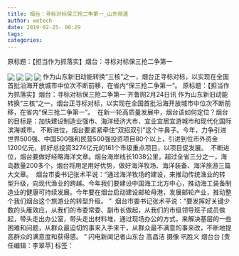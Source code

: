 ```yaml
---
title: 烟台：寻标对标保三抢二争第一_山东频道
author: wetech
date: 2019-02-25- 06:29
tags: 
categories: 
---
```

原标题：【担当作为抓落实】烟台：寻标对标保三抢二争第一
<!-- more -->
                
<img align="center" border="0" src="http://p2.ifengimg.com/fck/2019_09/807c9d654731128_w1524_h820.png" />
                
<img align="center" border="0" src="http://p2.ifengimg.com/fck/2019_09/123ddab8f32a9f5_w1352_h845.png" />
            
<img align="center" border="0" src="http://p2.ifengimg.com/fck/2019_09/3b9ad49baba7574_w1852_h855.png" />
<img align="center" border="0" src="http://p2.ifengimg.com/a/2016/0810/204c433878d5cf9size1_w16_h16.png" />
作为山东新旧动能转换“三核”之一，烟台正寻标对标，以实现在全国首批沿海开放城市中位次不断前移，在省内“保三抢二争第一”。 
原标题：【担当作为抓落实】烟台：寻标对标保三抢二争第一
齐鲁网2月24日讯 作为山东新旧动能转换“三核”之一，烟台正寻标对标，以实现在全国首批沿海开放城市中位次不断前移，在省内“保三抢二争第一”。 
在新一轮高质量发展中，烟台该如何定位？烟台的目标是：加快建设制造业强市、海洋经济大市、宜业宜居宜游城市和现代化国际滨海城市。
不断进位，烟台要紧紧牵住“双招双引”这个牛鼻子。今年，力争引进世界500强、中国500强和民营500强投资项目80个以上，引进到位市外资金1200亿元，抓好总投资3274亿元的161个市级重点项目，以项目促发展。 
不断进位，烟台要做好经略海洋文章。烟台海岸线长1038公里，超过全省三分之一，海岛数量200多个，烟台将用足用好优势，做好海洋牧场、海洋装备、海洋旅游三篇大文章。 
烟台市委书记张术平说：“通过海洋牧场的建设，来推动传统渔业的转型升级，向现代渔业的跨越。今年我们要建设中国海工北方中心，推动海工装备制造业的健康可持续发展。今年要在烟台启动建设邮轮母港，发展邮轮产业，推动整个我们烟台这个旅游业的转型升级。 ” 
烟台市委书记张术平说：“要发挥好关键少数的头雁效应，从我们的市委常委、副市长做起，从我们的市级领导班子成员做起，带头走出办公室，带头走出材料堆，通过现场办公的方式，来解决基层的一些困难和问题，从群众最迫切的事来入手来干，从群众最不满意的事来改，不断地提高群众的满意度和获得感。 ”
闪电新闻记者山东台 高昌洁 摄像 巩胜义 烟台台
[责任编辑：李翠苹]
标签：
 
             
